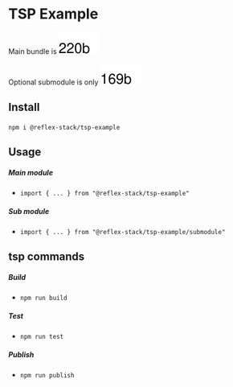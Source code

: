 # TSP Example
Main bundle is
<picture style="display: inline-block">
  <source media="(prefers-color-scheme: dark)" srcset="./reports/main-dark.svg">
  <img src="./reports/main-light.svg">
</picture>

Optional submodule is only
<picture style="display: inline-block">
  <source media="(prefers-color-scheme: dark)" srcset="./reports/submodule-dark.svg">
  <img src="./reports/submodule-light.svg">
</picture>

## Install

`npm i @reflex-stack/tsp-example`

## Usage

##### Main module
- `import { ... } from "@reflex-stack/tsp-example"`

##### Sub module
- `import { ... } from "@reflex-stack/tsp-example/submodule"`

## tsp commands

##### Build
- `npm run build`
##### Test
- `npm run test`
##### Publish
- `npm run publish`
